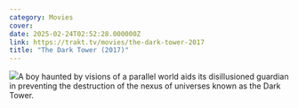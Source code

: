 ```yaml
---
category: Movies
cover: 
date: 2025-02-24T02:52:28.000000Z
link: https://trakt.tv/movies/the-dark-tower-2017
title: "The Dark Tower (2017)"
---
```


![](https://walter-r2.trakt.tv/images/movies/000/222/255/fanarts/thumb/42851aba76.jpg)A boy haunted by visions of a parallel world aids its disillusioned guardian in preventing the destruction of the nexus of universes known as the Dark Tower.